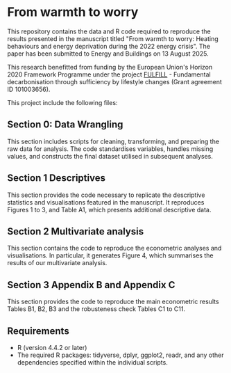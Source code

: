# From warmth to worry

This repository contains the data and R code required to reproduce the results presented in the manuscript titled "From warmth to worry: Heating behaviours and energy deprivation during the 2022 energy crisis". The paper has been submitted to Energy and Buildings on 13 August 2025.

This research benefitted from funding by the European Union's Horizon 2020 Framework Programme under the project <a href="fulfill-sufficiency.eu">FULFILL</a> - Fundamental decarbonisation through sufficiency by lifestyle changes  (Grant agreement ID 101003656).

This project include the following files:

## Section 0: Data Wrangling
This section includes scripts for cleaning, transforming, and preparing the raw data for analysis. The code standardises variables, handles missing values, and constructs the final dataset utilised in subsequent analyses.

## Section 1 Descriptives
This section provides the code necessary to replicate the descriptive statistics and visualisations featured in the manuscript. It reproduces Figures 1 to 3, and Table A1, which presents additional descriptive data.

## Section 2 Multivariate analysis
This section contains the code to reproduce the econometric analyses and visualisations. In particular, it generates Figure 4, which summarises the results of our multivariate analysis.

## Section 3 Appendix B and Appendix C
This section provides the code to reproduce the main econometric results Tables B1, B2, B3 and the robusteness check Tables C1 to C11.

## Requirements
- R (version 4.4.2 or later)
- The required R packages: tidyverse, dplyr, ggplot2, readr,  and any other dependencies specified within the individual scripts.

